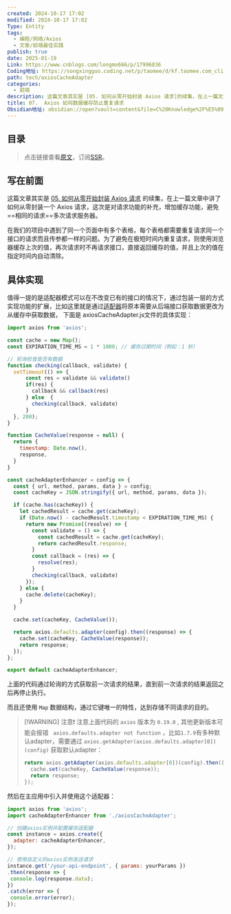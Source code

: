 ```yaml
---
created: 2024-10-17 17:02
modified: 2024-10-17 17:02
Type: Entity
tags:
  - 编程/网络/Axios
  - 文章/前端最佳实践
publish: true
date: 2025-01-19
Link: https://www.cnblogs.com/longmo666/p/17996836
Coding地址: https://songxingguo.coding.net/p/taomee/d/kf.taomee.com_client/git/tree/master/src/http/axiosCacheAdapter
path: tech/axiosCacheAdapter
categories:
  - 前端
description: 这篇文章其实是 [05. 如何从零开始封装 Axios 请求]的续集，在上一篇文章中讲了如何从零封装一个 Axios 请求，这次是对请求功能的补充，增加缓存功能，避免相同的请求多次请求服务器。
title: 07.  Axios 如何数据缓存防止重复请求
Obsidian地址: obsidian://open?vault=content&file=C%20Knowledge%2F%E5%89%8D%E7%AB%AF%2F%E8%81%8C%E4%B8%9A%E8%A7%84%E5%88%92%2F%E5%89%8D%E7%AB%AF%E9%9D%A2%E8%AF%95%E5%AE%9D%E5%85%B8%2F%E5%85%AB%E8%82%A1%E6%96%87%2F07.%20%20Axios%20%E5%A6%82%E4%BD%95%E6%95%B0%E6%8D%AE%E7%BC%93%E5%AD%98%E9%98%B2%E6%AD%A2%E9%87%8D%E5%A4%8D%E8%AF%B7%E6%B1%82.md
---
```


## 目录

> 点击链接查看[原文](https://blog.songxingguo.com/posts/tech/axiosCacheAdapter "原文")，订阅[SSR](https://blog.songxingguo.com/atom.xml "SSR")。

## 写在前面

这篇文章其实是 [05. 如何从零开始封装 Axios 请求](https://blog.songxingguo.com/posts/tech/axios-api) 的续集，在上一篇文章中讲了如何从零封装一个 Axios 请求，这次是对请求功能的补充，增加缓存功能，避免==相同的请求==多次请求服务器。

在我们的项目中遇到了同一个页面中有多个表格，每个表格都需要重复请求同一个接口的请求而且传参都一样的问题。为了避免在极短时间内重复请求，则使用浏览器缓存上次的值，再次请求时不再请求接口，直接返回缓存的值，并且上次的值在指定时间内自动清除。

## 具体实现

值得一提的是适配器模式可以在不改变已有的接口的情况下，通过包装一层的方式实现功能的扩展，比如这里就是通过[适配器](https://github.com/axios/axios/blob/v1.x/lib/adapters/README.md)将原本需要从后端接口获取数据更改为从缓存中获取数据， 下面是 axiosCacheAdapter.js文件的具体实现：

```js
import axios from 'axios';

const cache = new Map();
const EXPIRATION_TIME_MS = 1 * 1000; // 缓存过期时间（例如：1 秒）

// 轮询检查是否有数据
function checking(callback, validate) {
  setTimeout(() => {
      const res = validate && validate()
      if(res) {
        callback && callback(res)
      } else  {
        checking(callback, validate)
      }
  }, 200);
}

function CacheValue(response = null) {
  return {
    timestamp: Date.now(),
    response,
  }
}

const cacheAdapterEnhancer = config => {
  const { url, method, params, data } = config;
  const cacheKey = JSON.stringify({ url, method, params, data });

  if (cache.has(cacheKey)) {
    let cachedResult = cache.get(cacheKey);
    if (Date.now() - cachedResult.timestamp < EXPIRATION_TIME_MS) {
      return new Promise((resolve) => {
        const validate = () => {
          const cachedResult = cache.get(cacheKey);
          return cachedResult.response;
        }
        const callback = (res) => {
          resolve(res);
        }
        checking(callback, validate)
      });
    } else {
      cache.delete(cacheKey);
    }
  }

  cache.set(cacheKey, CacheValue());

  return axios.defaults.adapter(config).then((response) => {
    cache.set(cacheKey, CacheValue(response));
    return response;
  });
};

export default cacheAdapterEnhancer;
```

上面的代码通过轮询的方式获取前一次请求的结果，直到前一次请求的结果返回之后再停止执行。

而且还使用 `Map` 数据结构，通过它键唯一的特性，达到存储不同请求的目的。

> \[!WARNING] 注意❗
> 注意上面代码的 `axios` 版本为 `0.19.0` ,   其他更新版本可能会报错 ` axios.defaults.adapter not function` ，比如`1.7.9`有多种默认adapter，需要通过 `axios.getAdapter(axios.defaults.adapter[0])(config)` 获取默认adapter：
>
> ```js
> return axios.getAdapter(axios.defaults.adapter[0])(config).then((response) => {
> 	cache.set(cacheKey, CacheValue(response));
> 	return response;
> });
> ```

然后在主应用中引入并使用这个适配器：

```js
import axios from 'axios';
import cacheAdapterEnhancer from './axiosCacheAdapter';

// 创建axios实例并配置缓存适配器
const instance = axios.create({
  adapter: cacheAdapterEnhancer,
});

// 使用自定义的axios实例发送请求
instance.get('/your-api-endpoint', { params: yourParams })
.then(response => {
 console.log(response.data);
})
.catch(error => {
 console.error(error);
});
```
